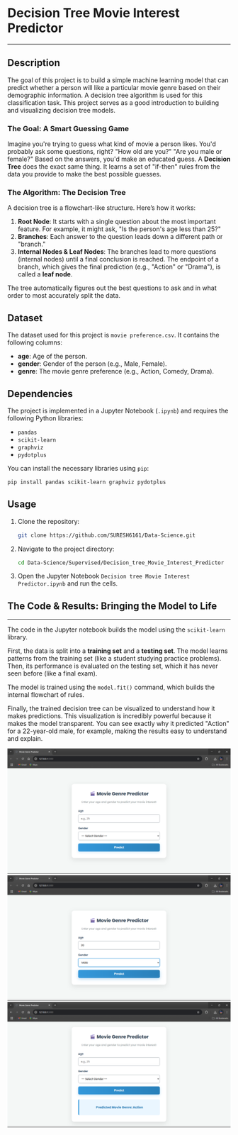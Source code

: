 # Decision Tree Movie Interest Predictor

-----

## Description

The goal of this project is to build a simple machine learning model that can predict whether a person will like a particular movie genre based on their demographic information. A decision tree algorithm is used for this classification task. This project serves as a good introduction to building and visualizing decision tree models.

### The Goal: A Smart Guessing Game

Imagine you're trying to guess what kind of movie a person likes. You'd probably ask some questions, right? "How old are you?" "Are you male or female?" Based on the answers, you'd make an educated guess. A **Decision Tree** does the exact same thing. It learns a set of "if-then" rules from the data you provide to make the best possible guesses.

### The Algorithm: The Decision Tree

A decision tree is a flowchart-like structure. Here’s how it works:

1.  **Root Node**: It starts with a single question about the most important feature. For example, it might ask, "Is the person's age less than 25?"
2.  **Branches**: Each answer to the question leads down a different path or "branch."
3.  **Internal Nodes & Leaf Nodes**: The branches lead to more questions (internal nodes) until a final conclusion is reached. The endpoint of a branch, which gives the final prediction (e.g., "Action" or "Drama"), is called a **leaf node**.

The tree automatically figures out the best questions to ask and in what order to most accurately split the data.

## Dataset

The dataset used for this project is `movie preference.csv`. It contains the following columns:

  * **age**: Age of the person.
  * **gender**: Gender of the person (e.g., Male, Female).
  * **genre**: The movie genre preference (e.g., Action, Comedy, Drama).

## Dependencies

The project is implemented in a Jupyter Notebook (`.ipynb`) and requires the following Python libraries:

  * `pandas`
  * `scikit-learn`
  * `graphviz`
  * `pydotplus`

You can install the necessary libraries using `pip`:

```bash
pip install pandas scikit-learn graphviz pydotplus
```

## Usage

1.  Clone the repository:
    ```bash
    git clone https://github.com/SURESH6161/Data-Science.git
    ```
2.  Navigate to the project directory:
    ```bash
    cd Data-Science/Supervised/Decision_tree_Movie_Interest_Predictor
    ```
3.  Open the Jupyter Notebook `Decision tree Movie Interest Predictor.ipynb` and run the cells.

## The Code & Results: Bringing the Model to Life

-----

The code in the Jupyter notebook builds the model using the `scikit-learn` library.

First, the data is split into a **training set** and a **testing set**. The model learns patterns from the training set (like a student studying practice problems). Then, its performance is evaluated on the testing set, which it has never seen before (like a final exam).

The model is trained using the `model.fit()` command, which builds the internal flowchart of rules.

Finally, the trained decision tree can be visualized to understand how it makes predictions. This visualization is incredibly powerful because it makes the model transparent. You can see exactly why it predicted "Action" for a 22-year-old male, for example, making the results easy to understand and explain.

![General interface](img1.png)
![Filling in the details](img2.png)
![Final predicted result](img3.png)